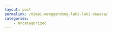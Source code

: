 ```yaml
---
layout: post
permalink: /mimpi-menggendong-laki-laki-dewasa/
categories:
    - Uncategorized
---
```


